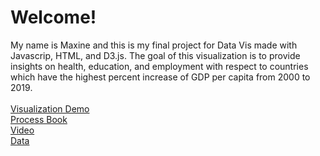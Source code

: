 # Welcome! <br/>
My name is Maxine and this is my final project for Data Vis made with Javascrip, HTML, and D3.js. The goal of this visualization is to provide insights on health, education, and employment with respect to countries which have the highest percent increase of GDP per capita from 2000 to 2019. <br/>
<br/>
[Visualization Demo](https://aamaxaa.github.io/GDP-Growth-Visual/) <br/>
[Process Book](https://drive.google.com/file/d/1Qxx1dKTu4PKOScVD7BoEq8tStTIsNCqH/view?usp=sharing)<br/>
[Video](https://youtu.be/yeMcWpVDDUk)<br/>
[Data](https://data.worldbank.org/)
